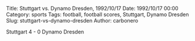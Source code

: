Title: Stuttgart vs. Dynamo Dresden, 1992/10/17
Date: 1992/10/17 00:00
Category: sports
Tags: football, football scores, Stuttgart, Dynamo Dresden
Slug: stuttgart-vs-dynamo-dresden
Author: carbonero


Stuttgart 4 - 0 Dynamo Dresden
